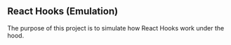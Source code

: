## React Hooks (Emulation)

The purpose of this project is to simulate how React Hooks work under the hood.
